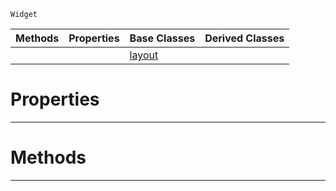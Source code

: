  `Widget`

|Methods|Properties|Base Classes|Derived Classes|
|---|---|---|---|
| | |[layout](https://github.com/PlasmaEngine/PlasmaDocs/tree/master/docs/C%2B%2B/code_reference/class_reference/layout.markdown)| |


 #  Properties


---  
 #  Methods


---  
 

 